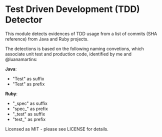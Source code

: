 # Test Driven Development (TDD) Detector

This module detects evidences of TDD usage from a list of commits (SHA reference) from Java and Ruby projects. 

The detections is based on the following naming convetions, which associate unit test and production code, identified by me and @luanamartins:

**Java**:

* "Test" as suffix
* "Test" as prefix

**Ruby**:

* "_spec" as suffix
* "spec_" as prefix
* "_test" as suffix
* "test_" as prefix

Licensed as MIT - please see LICENSE for details.
